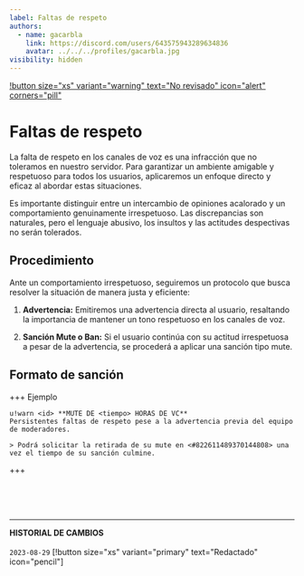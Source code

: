 ```yaml
---
label: Faltas de respeto
authors:
  - name: gacarbla
    link: https://discord.com/users/643575943289634836
    avatar: ../../../profiles/gacarbla.jpg
visibility: hidden
---
```

[!button size="xs" variant="warning" text="No revisado" icon="alert" corners="pill"](../../../info/contenido_sin_revisar/contenido_sin_revisar.md)

# Faltas de respeto
La falta de respeto en los canales de voz es una infracción que no toleramos en nuestro servidor. Para garantizar un ambiente amigable y respetuoso para todos los usuarios, aplicaremos un enfoque directo y eficaz al abordar estas situaciones.

Es importante distinguir entre un intercambio de opiniones acalorado y un comportamiento genuinamente irrespetuoso. Las discrepancias son naturales, pero el lenguaje abusivo, los insultos y las actitudes despectivas no serán tolerados.

## Procedimiento
Ante un comportamiento irrespetuoso, seguiremos un protocolo que busca resolver la situación de manera justa y eficiente:

1. **Advertencia:** Emitiremos una advertencia directa al usuario, resaltando la importancia de mantener un tono respetuoso en los canales de voz.

2. **Sanción Mute o Ban:** Si el usuario continúa con su actitud irrespetuosa a pesar de la advertencia, se procederá a aplicar una sanción tipo mute.

## Formato de sanción
+++ Ejemplo
```
u!warn <id> **MUTE DE <tiempo> HORAS DE VC**
Persistentes faltas de respeto pese a la advertencia previa del equipo de moderadores.

> Podrá solicitar la retirada de su mute en <#822611489370144808> una vez el tiempo de su sanción culmine.
```
+++

<br><br><br>
** **
**HISTORIAL DE CAMBIOS**<br><br> 
`2023-08-29` [!button size="xs" variant="primary" text="Redactado" icon="pencil"]